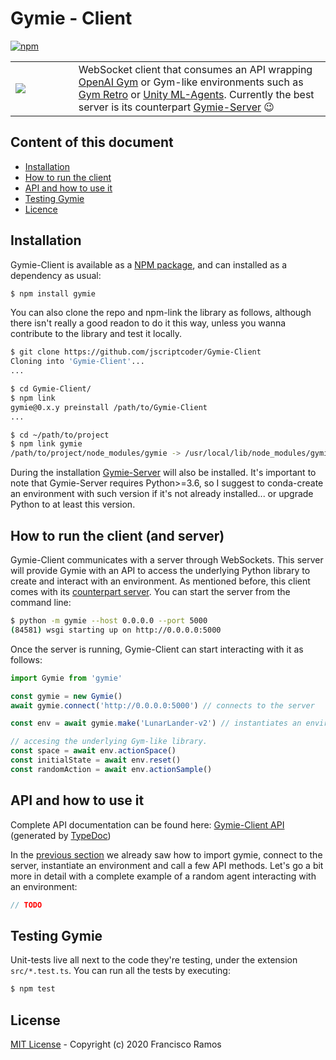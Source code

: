 # Gymie - Client

<a href="https://www.npmjs.com/package/gymie"><img alt="npm" src="https://img.shields.io/npm/v/gymie?label=NPM%20Package" /></a>

<table>
  <tbody>
    <tr>
      <td width="20%"><img src="https://raw.githubusercontent.com/jscriptcoder/Gymie-Client/master/resources/Gymie-logo.svg" align="left" /></td>
      <td>
        WebSocket client that consumes an API wrapping <a href="https://github.com/openai/gym">OpenAI Gym</a> or Gym-like environments such as <a href="https://github.com/openai/retro">Gym Retro</a> or <a href="https://github.com/Unity-Technologies/ml-agents">Unity ML-Agents</a>. Currently the best server is its counterpart <a href="https://github.com/jscriptcoder/Gymie-Server">Gymie-Server</a> 😉
      </td>
    </tr>
  </tbody>
</table>
    
## Content of this document
- [Installation](#installation)
- [How to run the client](#how-to-run-the-client-and-server)
- [API and how to use it](#api-and-how-to-use-it)
- [Testing Gymie](#testing-gymie)
- [Licence](#license)

## Installation

Gymie-Client is available as a [NPM package](https://www.npmjs.com/package/gymie), and can installed as a dependency as usual:

```bash
$ npm install gymie
```

You can also clone the repo and npm-link the library as follows, although there isn't really a good readon to do it this way, unless you wanna contribute to the library and test it locally.

```bash
$ git clone https://github.com/jscriptcoder/Gymie-Client
Cloning into 'Gymie-Client'...
...

$ cd Gymie-Client/
$ npm link
gymie@0.x.y preinstall /path/to/Gymie-Client
...

$ cd ~/path/to/project
$ npm link gymie
/path/to/project/node_modules/gymie -> /usr/local/lib/node_modules/gymie -> /path/to/Gymie-Client
```

During the installation [Gymie-Server](https://pypi.org/project/gymie/) will also be installed. It's important to note that Gymie-Server requires Python>=3.6, so I suggest to conda-create an environment with such version if it's not already installed... or upgrade Python to at least this version.

## How to run the client (and server)

Gymie-Client communicates with a server through WebSockets. This server will provide Gymie with an API to access the underlying Python library to create and interact with an environment. As mentioned before, this client comes with its [counterpart server](https://github.com/jscriptcoder/Gymie-Server). You can start the server from the command line:

```bash
$ python -m gymie --host 0.0.0.0 --port 5000
(84581) wsgi starting up on http://0.0.0.0:5000
```

Once the server is running, Gymie-Client can start interacting with it as follows:

```ts
import Gymie from 'gymie'

const gymie = new Gymie()
await gymie.connect('http://0.0.0.0:5000') // connects to the server

const env = await gymie.make('LunarLander-v2') // instantiates an environment

// accesing the underlying Gym-like library.
const space = await env.actionSpace()
const initialState = await env.reset()
const randomAction = await env.actionSample()
```

## API and how to use it

Complete API documentation can be found here: [Gymie-Client API](https://jscriptcoder.github.io/Gymie-Client) (generated by [TypeDoc](http://typedoc.org/))

In the [previous section](#how-to-run-the-client-and-server) we already saw how to import gymie, connect to the server, instantiate an environment and call a few API methods. Let's go a bit more in detail with a complete example of a random agent interacting with an environment:

```ts
// TODO
```

## Testing Gymie

Unit-tests live all next to the code they're testing, under the extension `src/*.test.ts`. You can run all the tests by executing:
```bash
$ npm test
```

## License

[MIT License](LICENSE) - Copyright (c) 2020 Francisco Ramos
